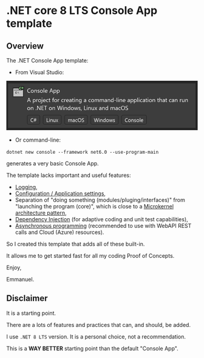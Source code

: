 # .NET core 8 LTS Console App template

## Overview

The .NET Console App template:

- From Visual Studio:

![Visual Studio 2022 Console App project template](/img/ConsoleApp.png)

- Or command-line:

`dotnet new console --framework net6.0 --use-program-main`

generates a very basic Console App.

The template lacks important and useful features:

- [Logging](https://learn.microsoft.com/en-us/aspnet/core/fundamentals/logging/?view=aspnetcore-6.0),
- [Configuration / Application settings](https://learn.microsoft.com/en-us/aspnet/core/fundamentals/configuration/?view=aspnetcore-6.0),
- Separation of "doing something (modules/pluging/interfaces)" from "launching the program (core)", which is close to a [Microkernel architecture pattern](https://en.wikipedia.org/wiki/Microkernel.net),
- [Dependency Injection](https://learn.microsoft.com/en-us/dotnet/core/extensions/dependency-injection) (for adaptive coding and unit test capabilities),
- [Asynchronous programming](https://learn.microsoft.com/en-us/dotnet/csharp/asynchronous-programming/) (recommended to use with WebAPI REST calls and Cloud (Azure) resources).

So I created this template that adds all of these built-in.

It allows me to get started fast for all my coding Proof of Concepts.

Enjoy,

Emmanuel.

## Disclaimer

It is a starting point.

There are a lots of features and practices that can, and should, be added.

I use `.NET 8 LTS` version. It is a personal choice, not a recommendation.

This is a **WAY BETTER** starting point than the default "Console App".
